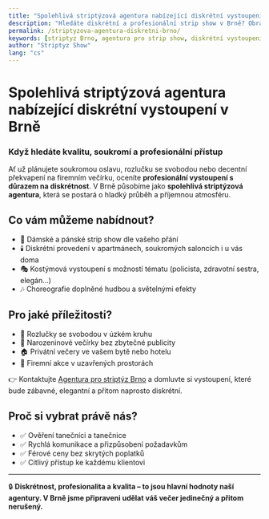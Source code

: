 ```yaml
---
title: "Spolehlivá striptýzová agentura nabízející diskrétní vystoupení v Brně"
description: "Hledáte diskrétní a profesionální strip show v Brně? Obraťte se na osvědčenou agenturu, která zajistí soukromé vystoupení pro každou příležitost."
permalink: /striptyzova-agentura-diskretni-brno/
keywords: [striptyz Brno, agentura pro strip show, diskrétní vystoupení Brno, dámský a pánský striptýz, striptýzová agentura Brno]
author: "Striptyz Show"
lang: "cs"
---
```


# Spolehlivá striptýzová agentura nabízející diskrétní vystoupení v Brně  
### Když hledáte kvalitu, soukromí a profesionální přístup

Ať už plánujete soukromou oslavu, rozlučku se svobodou nebo decentní překvapení na firemním večírku, oceníte **profesionální vystoupení s důrazem na diskrétnost**. V Brně působíme jako **spolehlivá striptýzová agentura**, která se postará o hladký průběh a příjemnou atmosféru.

## Co vám můžeme nabídnout?

- 💃 Dámské a pánské strip show dle vašeho přání  
- 🕯️ Diskrétní provedení v apartmánech, soukromých saloncích i u vás doma  
- 🎭 Kostýmová vystoupení s možností tématu (policista, zdravotní sestra, elegán…)  
- 🎶 Choreografie doplněné hudbou a světelnými efekty

## Pro jaké příležitosti?

- 👰 Rozlučky se svobodou v úzkém kruhu  
- 🥂 Narozeninové večírky bez zbytečné publicity  
- 🏠 Privátní večery ve vašem bytě nebo hotelu  
- 🏢 Firemní akce v uzavřených prostorách

👉 Kontaktujte [Agentura pro striptýz Brno](https://www.striptyz-show.cz/striptyz-brno/) a domluvte si vystoupení, které bude zábavné, elegantní a přitom naprosto diskrétní.

## Proč si vybrat právě nás?

- ✅ Ověření tanečníci a tanečnice  
- ✅ Rychlá komunikace a přizpůsobení požadavkům  
- ✅ Férové ceny bez skrytých poplatků  
- ✅ Citlivý přístup ke každému klientovi

---

🔒 **Diskrétnost, profesionalita a kvalita – to jsou hlavní hodnoty naší agentury. V Brně jsme připraveni udělat váš večer jedinečný a přitom nerušený.**
